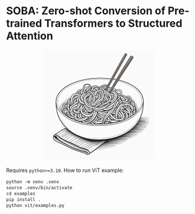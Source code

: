 <!-- # SOBA: Structure-Optimal Bi-directional Attention -->
# SOBA: Zero-shot Conversion of Pre-trained Transformers to Structured Attention
<p align="center">
  <img width="60%" src="soba.jpg">
</p>

Requires `python>=3.10`. How to run ViT example:

```
python -m venv .venv
source .venv/bin/activate
cd examples
pip install .
python vit/examples.py
```